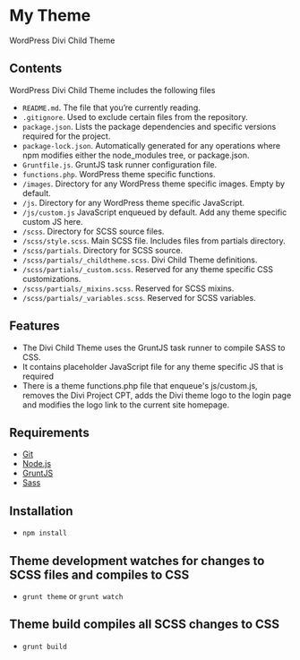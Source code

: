 # My Theme

WordPress Divi Child Theme

## Contents

WordPress Divi Child Theme includes the following files

* `README.md`. The file that you’re currently reading.
* `.gitignore`. Used to exclude certain files from the repository.
* `package.json`. Lists the package dependencies and specific versions required for the project.
* `package-lock.json`. Automatically generated for any operations where npm modifies either the node_modules tree, or package.json.
* `Gruntfile.js`. GruntJS task runner configuration file.
* `functions.php`. WordPress theme specific functions.
* `/images`. Directory for any WordPress theme specific images. Empty by default.
* `/js`. Directory for any WordPress theme specific JavaScript.
* `/js/custom.js` JavaScript enqueued by default. Add any theme specific custom JS here.
* `/scss`. Directory for SCSS source files.
* `/scss/style.scss`. Main SCSS file. Includes files from partials directory.
* `/scss/partials`. Directory for SCSS source.
* `/scss/partials/_childtheme.scss`. Divi Child Theme definitions.
* `/scss/partials/_custom.scss`. Reserved for any theme specific CSS customizations.
* `/scss/partials/_mixins.scss`. Reserved for SCSS mixins.
* `/scss/partials/_variables.scss`. Reserved for SCSS variables.

## Features

* The Divi Child Theme uses the GruntJS task runner to compile SASS to CSS.
* It contains placeholder JavaScript file for any theme specific JS that is required
* There is a theme functions.php file that enqueue's js/custom.js, removes the Divi Project CPT, adds the Divi theme logo to the login page and modifies the logo link to the current site homepage.

## Requirements
* [Git](https://git-scm.com/)
* [Node.js](http://nodejs.org/)
* [GruntJS](http://gruntjs.com/)
* [Sass](http://sass-lang.com/install)

## Installation
* `npm install`

## Theme development watches for changes to SCSS files and compiles to CSS
* `grunt theme` or `grunt watch`

## Theme build compiles all SCSS changes to CSS
* `grunt build`
